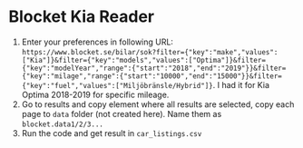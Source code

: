 # Blocket Kia Reader

1. Enter your preferences in following URL: `https://www.blocket.se/bilar/sok?filter={"key":"make","values":["Kia"]}&filter={"key":"models","values":["Optima"]}&filter={"key":"modelYear","range":{"start":"2018","end":"2019"}}&filter={"key":"milage","range":{"start":"10000","end":"15000"}}&filter={"key":"fuel","values":["Miljöbränsle/Hybrid"]}`. I had it for Kia Optima 2018-2019 for specific mileage.
2. Go to results and copy element where all results are selected, copy each page to `data` folder (not created here). Name them as `blocket.data1/2/3...`
3. Run the code and get result in `car_listings.csv`
